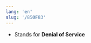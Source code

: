 ```yaml
---
lang: 'en'
slug: '/850F83'
---
```


- Stands for **Denial of Service**

<head>
  <html lang="en-US"/>
</head>
